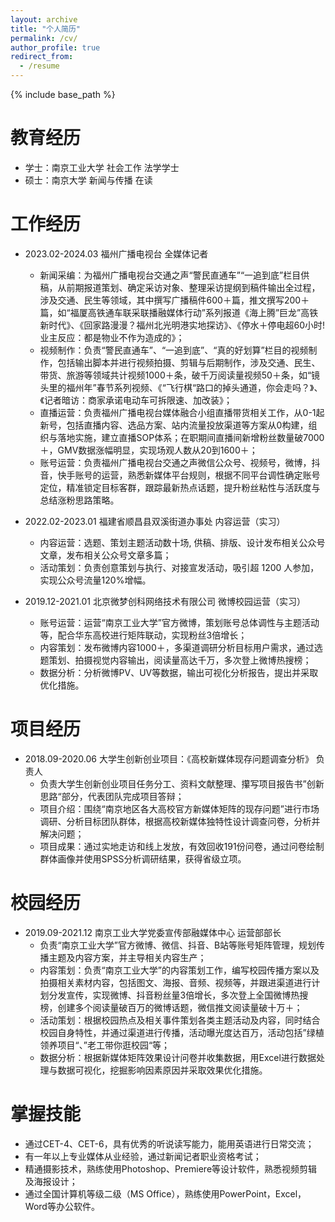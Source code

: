 ```yaml
---
layout: archive
title: "个人简历"
permalink: /cv/
author_profile: true
redirect_from:
  - /resume
---
```


{% include base_path %}

教育经历
======
- 学士：南京工业大学 社会工作 法学学士
- 硕士：南京大学 新闻与传播 在读
  
工作经历
======
* 2023.02-2024.03 福州广播电视台 全媒体记者
  * 新闻采编：为福州广播电视台交通之声“警民直通车”“一追到底”栏目供稿，从前期报道策划、确定采访对象、整理采访提纲到稿件输出全过程，涉及交通、民生等领域，其中撰写广播稿件600＋篇，推文撰写200＋篇，如“福厦高铁通车联采联播融媒体行动”系列报道《海上腾”巨龙”高铁新时代》、《回家路漫漫？福州北光明港实地探访》、《停水＋停电超60小时!业主反应：都是物业不作为造成的》；
  * 视频制作：负责“警民直通车”、“一追到底”、“真的好划算”栏目的视频制作，包括输出脚本并进行视频拍摄、剪辑与后期制作，涉及交通、民生、带货、旅游等领域共计视频1000＋条，破千万阅读量视频50＋条，如“镜头里的福州年”春节系列视频、《“飞行棋“路口的掉头通道，你会走吗？》、《记者暗访：商家承诺电动车可拆限速、加改装》；
  * 直播运营：负责福州广播电视台媒体融合小组直播带货相关工作，从0-1起新号，包括直播内容、选品方案、站内流量投放渠道等方案从0构建，组织与落地实施，建立直播SOP体系；在职期间直播间新增粉丝数量破7000＋，GMV数据涨幅明显，实现场观人数从20到1600＋；
  * 账号运营：负责福州广播电视台交通之声微信公众号、视频号，微博，抖音，快手账号的运营，熟悉新媒体平台规则，根据不同平台调性确定账号定位，精准锁定目标客群，跟踪最新热点话题，提升粉丝粘性与活跃度与总结涨粉思路策略。

* 2022.02-2023.01 福建省顺昌县双溪街道办事处 内容运营（实习）                                   
  * 内容运营：选题、策划主题活动数十场, 供稿、排版、设计发布相关公众号文章，发布相关公众号文章多篇；
  * 活动策划：负责创意策划与执行、对接宣发活动，吸引超 1200 人参加，实现公众号流量120%增幅。

* 2019.12-2021.01 北京微梦创科网络技术有限公司 微博校园运营（实习）     
  * 账号运营：运营“南京工业大学”官方微博，策划账号总体调性与主题活动等，配合华东高校进行矩阵联动，实现粉丝3倍增长；
  * 内容策划：发布微博内容1000＋，多渠道调研分析目标用户需求，通过选题策划、拍摄视觉内容输出，阅读量高达千万，多次登上微博热搜榜；
  * 数据分析：分析微博PV、UV等数据，输出可视化分析报告，提出并采取优化措施。
  
项目经历
======
* 2018.09-2020.06 大学生创新创业项目：《高校新媒体现存问题调查分析》 负责人
  * 负责大学生创新创业项目任务分工、资料文献整理、攥写项目报告书”创新思路“部分，代表团队完成项目答辩；
  * 项目介绍：围绕“南京地区各大高校官方新媒体矩阵的现存问题”进行市场调研、分析目标团队群体，根据高校新媒体独特性设计调查问卷，分析并解决问题；
  * 项目成果：通过实地走访和线上发放，有效回收191份问卷，通过问卷绘制群体画像并使用SPSS分析调研结果，获得省级立项。                                      

校园经历
======
* 2019.09-2021.12 南京工业大学党委宣传部融媒体中心 运营部部长
  * 负责“南京工业大学”官方微博、微信、抖音、B站等账号矩阵管理，规划传播主题及内容方案，并主导相关内容生产；
  * 内容策划：负责“南京工业大学”的内容策划工作，编写校园传播方案以及拍摄相关素材内容，包括图文、海报、音频、视频等，并跟进渠道进行计划分发宣传，实现微博、抖音粉丝量3倍增长，多次登上全国微博热搜榜，创建多个阅读量破百万的微博话题，微信推文阅读量破十万＋；
  * 活动策划：根据校园热点及相关事件策划各类主题活动及内容，同时结合校园自身特性，并通过渠道进行传播，活动曝光度达百万，活动包括”绿植领养项目“、”老工带你逛校园“等；
  * 数据分析：根据新媒体矩阵效果设计问卷并收集数据，用Excel进行数据处理与数据可视化，挖掘影响因素原因并采取效果优化措施。

掌握技能
======
* 通过CET-4、CET-6，具有优秀的听说读写能力，能用英语进行日常交流；
* 有一年以上专业媒体从业经验，通过新闻记者职业资格考试；
* 精通摄影技术，熟练使用Photoshop、Premiere等设计软件，熟悉视频剪辑及海报设计；
* 通过全国计算机等级二级（MS Office），熟练使用PowerPoint，Excel，Word等办公软件。
